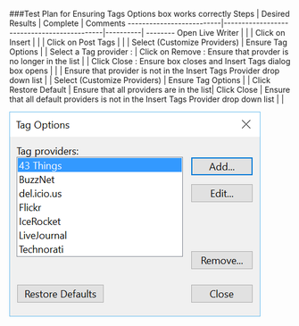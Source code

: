 ###Test Plan for Ensuring Tags Options box works correctly
Steps                  | Desired Results                | Complete | Comments
--------------------------|--------------------------------------------|----------| --------
Open Live Writer | | | 
Click on Insert | | |
Click on Post Tags | | | 
Select (Customize Providers) | Ensure Tag Options | |
Select a Tag provider : |
Click on Remove : Ensure that provder is no longer in the list | |
Click Close : Ensure box closes and Insert Tags dialog box opens | | 
   |  Ensure that provider is not in the Insert Tags Provider drop down list | |
Select (Customize Providers) | Ensure Tag Options | |
Click Restore Default | Ensure that all providers are in the list|
Click Close | Ensure that all default providers is not in the Insert Tags Provider drop down list | | 

![Tag Options dialog box](images/tagOptionsdialog.png)

